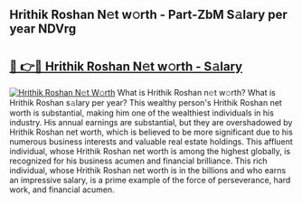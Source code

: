 ## Hrithik Roshan N𝚎t w𝚘rth - Part-ZbM S𝚊lary per year NDVrg

# <h2><a href="http://gc1gym.nevu.top/?p=Hrithik+Roshan">🔗 👉🔴 Hrithik Roshan N𝚎t w𝚘rth - S𝚊lary</a></h2>

[![Hrithik Roshan N𝚎t W𝚘rth](https://i.imgur.com/Oavwk0R.jpeg)](http://gc1gym.nevu.top/?p=Hrithik+Roshan)
What is Hrithik Roshan n𝚎t w𝚘rth? What is Hrithik Roshan s𝚊lary per year?
This wealthy person's Hrithik Roshan net worth is substantial, making him one of the wealthiest individuals in his industry. His annual earnings are substantial, but they are overshadowed by Hrithik Roshan net worth, which is believed to be more significant due to his numerous business interests and valuable real estate holdings. This affluent individual, whose Hrithik Roshan net worth is among the highest globally, is recognized for his business acumen and financial brilliance. This rich individual, whose Hrithik Roshan net worth is in the billions and who earns an impressive salary, is a prime example of the force of perseverance, hard work, and financial acumen.

